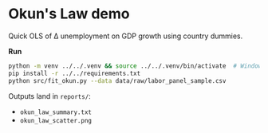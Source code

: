 # Okun's Law demo

Quick OLS of Δ unemployment on GDP growth using country dummies.

**Run**
```bash
python -m venv ../../.venv && source ../../.venv/bin/activate  # Windows: ../../.venv\Scripts\activate
pip install -r ../../requirements.txt
python src/fit_okun.py --data data/raw/labor_panel_sample.csv
```

Outputs land in `reports/`:
- `okun_law_summary.txt`
- `okun_law_scatter.png`
